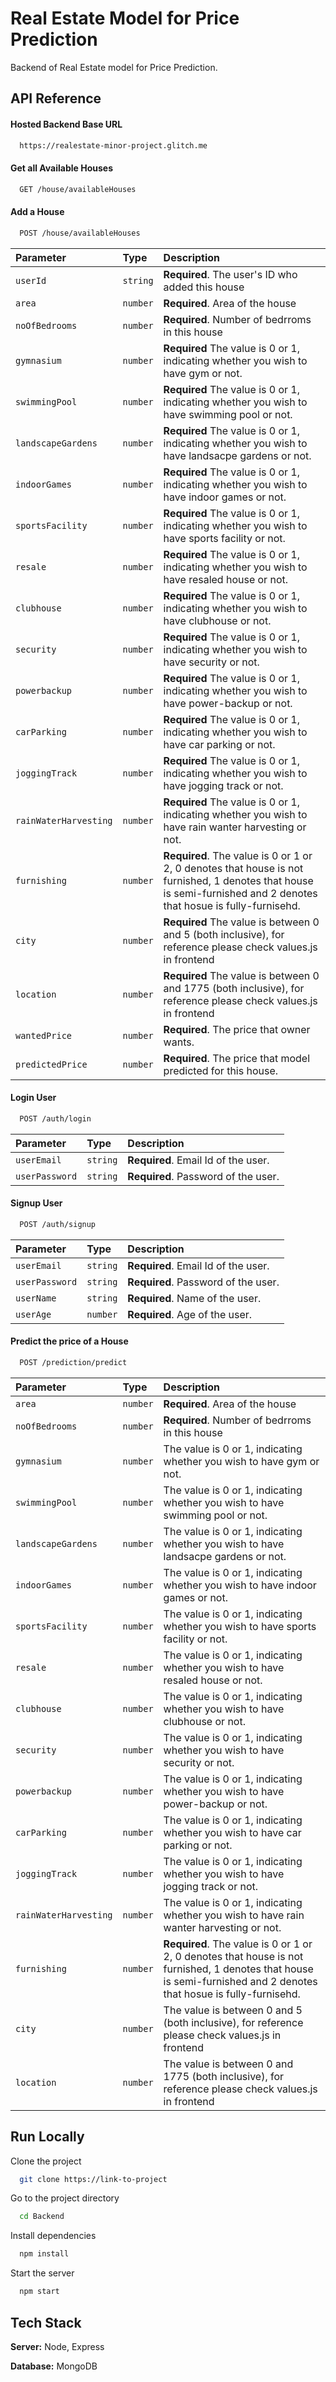 
# Real Estate Model for Price Prediction

Backend of Real Estate model for Price Prediction.


## API Reference

#### Hosted Backend Base URL

```bash
  https://realestate-minor-project.glitch.me
```

#### Get all Available Houses

```bash
  GET /house/availableHouses
```

#### Add a House

```bash
  POST /house/availableHouses
```

| Parameter | Type     | Description                       |
| :-------- | :------- | :-------------------------------- |
| `userId`      | `string` | **Required**. The user's ID who added this house |
| `area`      | `number` | **Required**. Area of the house |
| `noOfBedrooms`      | `number` | **Required**. Number of bedrroms in this house |
| `gymnasium`      | `number` |  **Required** The value is 0 or 1, indicating whether you wish to have gym or not. |
| `swimmingPool`      | `number` |  **Required** The value is 0 or 1, indicating whether you wish to have swimming pool or not. |
| `landscapeGardens`      | `number` |  **Required** The value is 0 or 1, indicating whether you wish to have landsacpe gardens or not. |
| `indoorGames`      | `number` |  **Required** The value is 0 or 1, indicating whether you wish to have indoor games or not. |
| `sportsFacility`      | `number` |  **Required** The value is 0 or 1, indicating whether you wish to have sports facility or not. |
| `resale`      | `number` |  **Required** The value is 0 or 1, indicating whether you wish to have resaled house or not. |
| `clubhouse`      | `number` |  **Required** The value is 0 or 1, indicating whether you wish to have clubhouse or not. |
| `security`      | `number` |  **Required** The value is 0 or 1, indicating whether you wish to have security or not. |
| `powerbackup`      | `number` |  **Required** The value is 0 or 1, indicating whether you wish to have power-backup or not. |
| `carParking`      | `number` |  **Required** The value is 0 or 1, indicating whether you wish to have car parking or not. |
| `joggingTrack`      | `number` |  **Required** The value is 0 or 1, indicating whether you wish to have jogging track or not. |
| `rainWaterHarvesting`      | `number` | **Required** The value is 0 or 1, indicating whether you wish to have rain wanter harvesting or not. |
| `furnishing`      | `number` | **Required**. The value is 0 or 1 or 2, 0 denotes that house is not furnished, 1 denotes that house is semi-furnished and 2 denotes that hosue is fully-furnisehd. |
| `city`      | `number` |  **Required** The value is between 0 and 5 (both inclusive), for reference please check values.js in frontend |
| `location`      | `number` | **Required** The value is between 0 and 1775 (both inclusive), for reference please check values.js in frontend |
| `wantedPrice`      | `number` | **Required**. The price that owner wants. |
| `predictedPrice`      | `number` | **Required**. The price that model predicted for this house. |

#### Login User

```bash
  POST /auth/login
```
| Parameter | Type     | Description                       |
| :-------- | :------- | :-------------------------------- |
| `userEmail`      | `string` | **Required**. Email Id of the user. |
| `userPassword`      | `string` | **Required**. Password of the user. |

#### Signup User

```bash
  POST /auth/signup
```
| Parameter | Type     | Description                       |
| :-------- | :------- | :-------------------------------- |
| `userEmail`      | `string` | **Required**. Email Id of the user. |
| `userPassword`      | `string` | **Required**. Password of the user. |
| `userName`      | `string` | **Required**. Name of the user. |
| `userAge`      | `number` | **Required**. Age of the user. |



#### Predict the price of a House

```bash
  POST /prediction/predict
```

| Parameter | Type     | Description                       |
| :-------- | :------- | :-------------------------------- |
| `area`      | `number` | **Required**. Area of the house |
| `noOfBedrooms`      | `number` | **Required**. Number of bedrroms in this house |
| `gymnasium`      | `number` |  The value is 0 or 1, indicating whether you wish to have gym or not. |
| `swimmingPool`      | `number` | The value is 0 or 1, indicating whether you wish to have swimming pool or not. |
| `landscapeGardens`      | `number` |  The value is 0 or 1, indicating whether you wish to have landsacpe gardens or not. |
| `indoorGames`      | `number` |  The value is 0 or 1, indicating whether you wish to have indoor games or not. |
| `sportsFacility`      | `number` |  The value is 0 or 1, indicating whether you wish to have sports facility or not. |
| `resale`      | `number` | The value is 0 or 1, indicating whether you wish to have resaled house or not. |
| `clubhouse`      | `number` | The value is 0 or 1, indicating whether you wish to have clubhouse or not. |
| `security`      | `number` | The value is 0 or 1, indicating whether you wish to have security or not. |
| `powerbackup`      | `number` |  The value is 0 or 1, indicating whether you wish to have power-backup or not. |
| `carParking`      | `number` |  The value is 0 or 1, indicating whether you wish to have car parking or not. |
| `joggingTrack`      | `number` | The value is 0 or 1, indicating whether you wish to have jogging track or not. |
| `rainWaterHarvesting`      | `number` | The value is 0 or 1, indicating whether you wish to have rain wanter harvesting or not. |
| `furnishing`      | `number` | **Required**. The value is 0 or 1 or 2, 0 denotes that house is not furnished, 1 denotes that house is semi-furnished and 2 denotes that hosue is fully-furnisehd. |
| `city`      | `number` | The value is between 0 and 5 (both inclusive), for reference please check values.js in frontend |
| `location`      | `number` | The value is between 0 and 1775 (both inclusive), for reference please check values.js in frontend |

## Run Locally

Clone the project

```bash
  git clone https://link-to-project
```

Go to the project directory

```bash
  cd Backend
```

Install dependencies

```bash
  npm install
```

Start the server

```bash
  npm start
```


## Tech Stack

**Server:** Node, Express

**Database:** MongoDB


